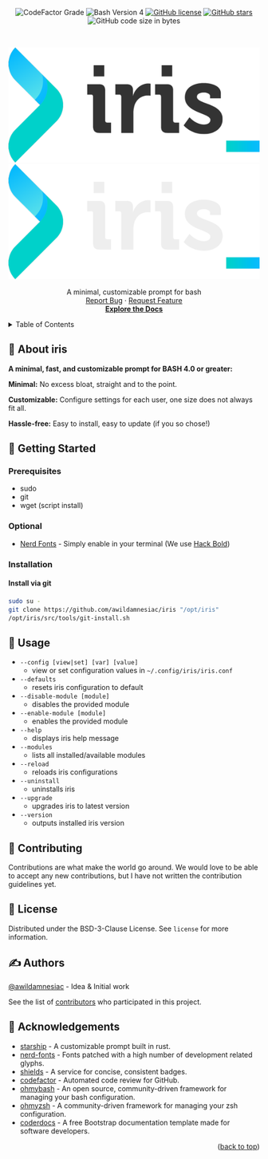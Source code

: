 <!-- trunk-ignore(markdownlint/MD041) -->
<div id="top"></div>
  <p align="center">
    <img alt="CodeFactor Grade" src="https://img.shields.io/codefactor/grade/github/mschf-dev/iris?style=for-the-badge">
    <img alt ="Bash Version 4" src="https://img.shields.io/badge/BASH-4.0%2B-blueviolet?style=for-the-badge">
    <a href="https://github.com/mschf-dev/iris/blob/main/license"><img alt="GitHub license" src="https://img.shields.io/github/license/mschf-dev/iris?style=for-the-badge"></a>
    <a href="https://github.com/mschf-dev/iris/stargazers"><img alt="GitHub stars" src="https://img.shields.io/github/stars/mschf-dev/iris?style=for-the-badge"></a>
    <img alt="GitHub code size in bytes" src="https://img.shields.io/github/languages/code-size/mschf-dev/iris?style=for-the-badge">
    <br />
  </p>
  <!-- HEADER -->
  <br />
  <div align="center">
  <p align="center">
    <a href="https://github.com/mschf-dev/iris/#gh-light-mode-only">
      <img src="/docs/img/logo_light.png"/>
    </a>
    <a href="https://github.com/mschf-dev/iris/#gh-dark-mode-only">
      <img src="/docs/img/logo_dark.png"/>
    </a>
  </p>

  <p align="center">
A minimal, customizable prompt for bash
    <br />
    <a href="https://github.com/mschf-dev/iris/issues">Report Bug</a>
    ·
    <a href="https://github.com/mschf-dev/iris/issues">Request Feature</a>
    <br />
    <a href="https://iris.mschf.dev" target="_blank"><strong>Explore the Docs</strong></a>
    <br />
    
  </p>
</div>
<!-- TABLE OF CONTENTS --> 
<details>
  <summary>Table of Contents</summary>
  <ol>
    <li><a href="#about-iris">About iris</a></li>
    <li><a href="#getting-started">Getting Started</a></li>
    <li><a href="#usage">Usage</a></li>
    <li><a href="#contributing">Contributing</a></li>
    <li><a href="#license">License</a></li>
    <li><a href="#authors">Authors</a></li>
    <li><a href="#acknowledgements">Acknowledgements</a></li>
  </ol>
</details>

<!-- ABOUT -->

## 🧐 About iris

**A minimal, fast, and customizable prompt for BASH 4.0 or greater:**

**Minimal:** No excess bloat, straight and to the point.

**Customizable:** Configure settings for each user, one size does not always fit all.

**Hassle-free:** Easy to install, easy to update (if you so chose!)

<!-- GETTING  STARTED -->

## 🚀 Getting Started

### Prerequisites

- sudo
- git
- wget (script install)

### Optional

- [Nerd Fonts](https://www.nerdfonts.com/) - Simply enable in your terminal (We use [Hack Bold](https://www.nerdfonts.com/font-downloads))

### Installation

#### Install via git

```bash
sudo su -
git clone https://github.com/awildamnesiac/iris "/opt/iris"
/opt/iris/src/tools/git-install.sh
```

<!-- USAGE -->

## 🎈 Usage

- `--config [view|set] [var] [value]`
  - view or set configuration values in `~/.config/iris/iris.conf`
- `--defaults`
  - resets iris configuration to default
- `--disable-module [module]`
  - disables the provided module
- `--enable-module [module]`
  - enables the provided module
- `--help`
  - displays iris help message
- `--modules`
  - lists all installed/available modules
- `--reload`
  - reloads iris configurations
- `--uninstall`
  - uninstalls iris
- `--upgrade`
  - upgrades iris to latest version
- `--version`
  - outputs installed iris version

<!-- CONTRIBUTING -->

## 🤝 Contributing

Contributions are what make the world go around. We would love to be able to accept any new contributions, but I have not written the contribution guidelines yet.

<!-- LICENSE -->

## 📃 License

Distributed under the BSD-3-Clause License. See `license` for more information.

## ✍️ Authors

[@awildamnesiac](https://github.com/awildamnesiac) - Idea & Initial work

See the list of [contributors](https://github.com/awildamnesiac/iris/contributors) who participated in this project.

<!-- ACKNOWLEDGEMENTS -->

## 📣 Acknowledgements

- [starship](https://github.com/starship/starship) - A customizable prompt built in rust.
- [nerd-fonts](https://github.com/ryanoasis/nerd-fonts) - Fonts patched with a high number of development related glyphs.
- [shields](https://github.com/badges/shields) - A service for concise, consistent badges.
- [codefactor](https://github.com/codefactor-io) - Automated code review for GitHub.
- [ohmybash](https://github.com/ohmybash/oh-my-bash) - An open source, community-driven framework for managing your bash configuration.
- [ohmyzsh](https://github.com/ohmyzsh/ohmyzsh) - A community-driven framework for managing your zsh configuration.
- [coderdocs](https://github.com/xriley/CoderDocs-Theme) - A free Bootstrap documentation template made for software developers.

<p align="right">(<a href="#top">back to top</a>)</p>
